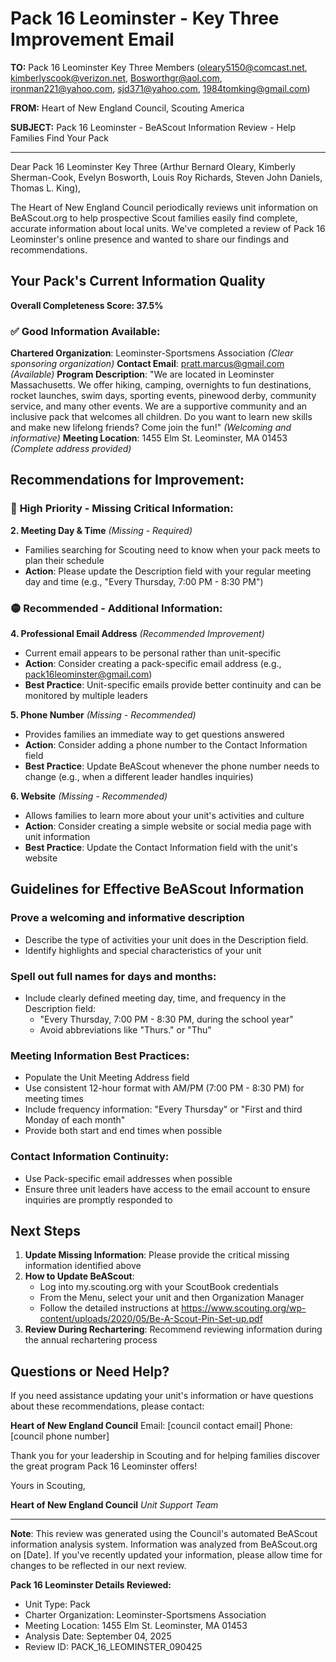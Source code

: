 # Pack 16 Leominster - Key Three Improvement Email

**TO:** Pack 16 Leominster Key Three Members (oleary5150@comcast.net, kimberlyscook@verizon.net, Bosworthgr@aol.com, ironman221@yahoo.com, sjd371@yahoo.com, 1984tomking@gmail.com)

**FROM:** Heart of New England Council, Scouting America

**SUBJECT:** Pack 16 Leominster - BeAScout Information Review - Help Families Find Your Pack

---

Dear Pack 16 Leominster Key Three (Arthur Bernard Oleary, Kimberly  Sherman-Cook, Evelyn  Bosworth, Louis Roy Richards, Steven John Daniels, Thomas L. King),

The Heart of New England Council periodically reviews unit information on BeAScout.org to help prospective Scout families easily find complete, accurate information about local units. We've completed a review of Pack 16 Leominster's online presence and wanted to share our findings and recommendations.

## Your Pack's Current Information Quality

**Overall Completeness Score: 37.5%**

### ✅ **Good Information Available:**
**Chartered Organization**: Leominster-Sportsmens Association *(Clear sponsoring organization)*
**Contact Email**: pratt.marcus@gmail.com *(Available)*
**Program Description**: "We are located in Leominster Massachusetts. We offer hiking, camping, overnights to fun destinations, rocket launches, swim days, sporting events, pinewood derby, community service, and many other events. We are a supportive community and an inclusive pack that welcomes all children. Do you want to learn new skills and make new lifelong friends? Come join the fun!" *(Welcoming and informative)*
**Meeting Location**: 1455 Elm St. Leominster, MA 01453 *(Complete address provided)*

## Recommendations for Improvement:

### 🔴 **High Priority - Missing Critical Information:**

**2. Meeting Day & Time** *(Missing - Required)*
- Families searching for Scouting need to know when your pack meets to plan their schedule
- **Action**: Please update the Description field with your regular meeting day and time (e.g., "Every Thursday, 7:00 PM - 8:30 PM")

### 🟡 **Recommended - Additional Information:**

**4. Professional Email Address** *(Recommended Improvement)*
- Current email appears to be personal rather than unit-specific
- **Action**: Consider creating a pack-specific email address (e.g., pack16leominster@gmail.com)
- **Best Practice**: Unit-specific emails provide better continuity and can be monitored by multiple leaders

**5. Phone Number** *(Missing - Recommended)*
- Provides families an immediate way to get questions answered
- **Action**: Consider adding a phone number to the Contact Information field
- **Best Practice**: Update BeAScout whenever the phone number needs to change (e.g., when a different leader handles inquiries)

**6. Website** *(Missing - Recommended)*
- Allows families to learn more about your unit's activities and culture
- **Action**: Consider creating a simple website or social media page with unit information
- **Best Practice**: Update the Contact Information field with the unit's website

## Guidelines for Effective BeAScout Information

### **Prove a welcoming and informative description**
- Describe the type of activities your unit does in the Description field.
- Identify highlights and special characteristics of your unit

### **Spell out full names for days and months:**
- Include clearly defined meeting day, time, and frequency in the Description field:
  - "Every Thursday, 7:00 PM - 8:30 PM, during the school year"
  - Avoid abbreviations like "Thurs." or "Thu"

### **Meeting Information Best Practices:**
- Populate the Unit Meeting Address field
- Use consistent 12-hour format with AM/PM (7:00 PM - 8:30 PM) for meeting times
- Include frequency information: "Every Thursday" or "First and third Monday of each month"
- Provide both start and end times when possible

### **Contact Information Continuity:**
- Use Pack-specific email addresses when possible
- Ensure three unit leaders have access to the email account to ensure inquiries are promptly responded to

## Next Steps

1. **Update Missing Information**: Please provide the critical missing information identified above
2. **How to Update BeAScout**: 
   - Log into my.scouting.org with your ScoutBook credentials
   - From the Menu, select your unit and then Organization Manager
   - Follow the detailed instructions at
     https://www.scouting.org/wp-content/uploads/2020/05/Be-A-Scout-Pin-Set-up.pdf
3. **Review During Rechartering**: Recommend reviewing information during the annual rechartering process

## Questions or Need Help?

If you need assistance updating your unit's information or have questions about these recommendations, please contact:

**Heart of New England Council**
Email: [council contact email]
Phone: [council phone number]

Thank you for your leadership in Scouting and for helping families discover the great program Pack 16 Leominster offers!

Yours in Scouting,

**Heart of New England Council**
*Unit Support Team*

---

**Note**: This review was generated using the Council's automated BeAScout information analysis system. Information was analyzed from BeAScout.org on [Date]. If you've recently updated your information, please allow time for changes to be reflected in our next review.

**Pack 16 Leominster Details Reviewed:**
- Unit Type: Pack
- Charter Organization: Leominster-Sportsmens Association
- Meeting Location: 1455 Elm St. Leominster, MA 01453
- Analysis Date: September 04, 2025
- Review ID: PACK_16_LEOMINSTER_090425